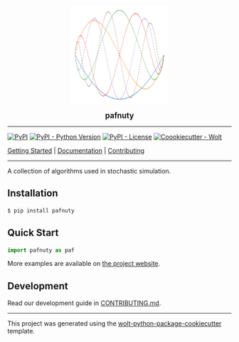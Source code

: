 <div align="center">
  <a href="https://github.com/yannmclatchie/pafnuty"> <img width="220px" height="220px" src="docs/logo.png"></a>

  <big><strong>pafnuty</strong></big>
</div>

---

[![PyPI](https://img.shields.io/pypi/v/pafnuty?style=flat-square)](https://pypi.python.org/pypi/pafnuty/)
[![PyPI - Python Version](https://img.shields.io/pypi/pyversions/pafnuty?style=flat-square)](https://pypi.python.org/pypi/pafnuty/)
[![PyPI - License](https://img.shields.io/pypi/l/pafnuty?style=flat-square)](https://pypi.python.org/pypi/pafnuty/)
[![Coookiecutter - Wolt](https://img.shields.io/badge/cookiecutter-Wolt-00c2e8?style=flat-square&logo=cookiecutter&logoColor=D4AA00&link=https://github.com/woltapp/wolt-python-package-cookiecutter)](https://github.com/woltapp/wolt-python-package-cookiecutter)

[Getting Started](https://yannmclatchie.github.io/pafnuty/examples) | [Documentation](https://yannmclatchie.github.io/pafnuty) | [Contributing](https://github.com/yannmclatchie/pafnuty/blob/master/CONTRIBUTING.md)

---

A collection of algorithms used in stochastic simulation.

## Installation

```sh
$ pip install pafnuty
```

## Quick Start

```python
import pafnuty as paf
```

More examples are available on [the project website](https://yannmclatchie.github.io/pafnuty/examples).

## Development

Read our development guide in [CONTRIBUTING.md](https://github.com/yannmclatchie/pafnuty/blob/master/CONTRIBUTING.md).

---

This project was generated using the [wolt-python-package-cookiecutter](https://github.com/woltapp/wolt-python-package-cookiecutter) template.
